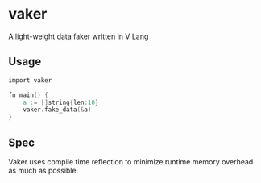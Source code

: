 # vaker
A light-weight data faker written in V Lang

## Usage

```v
import vaker

fn main() {
    a := []string{len:10}
    vaker.fake_data(&a)
}
```

## Spec

Vaker uses compile time reflection to minimize runtime memory overhead as much as possible.
